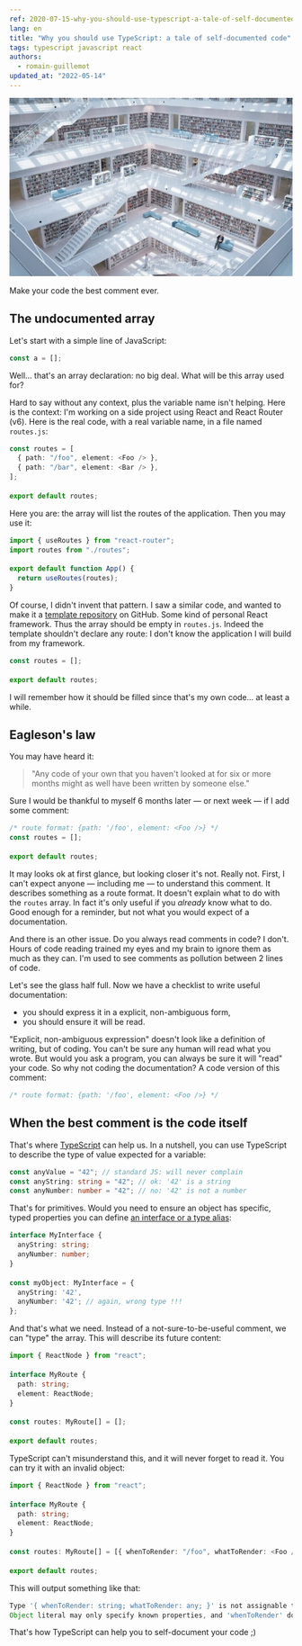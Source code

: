 ```yaml
---
ref: 2020-07-15-why-you-should-use-typescript-a-tale-of-self-documented-code
lang: en
title: "Why you should use TypeScript: a tale of self-documented code"
tags: typescript javascript react
authors:
  - romain-guillemot
updated_at: "2022-05-14"
---
```


![documentation is beautiful](/assets/2020-07-15-why-you-should-use-typescript-a-tale-of-self-documented-code-cover-min.jpeg)

Make your code the best comment ever.<!--more-->

## The undocumented array

Let's start with a simple line of JavaScript:

```ts
const a = [];
```

Well... that's an array declaration: no big deal. What will be this array used for?

Hard to say without any context, plus the variable name isn't helping. Here is the context: I'm working on a side project using React and React Router (v6). Here is the real code, with a real variable name, in a file named `routes.js`:

```ts
const routes = [
  { path: "/foo", element: <Foo /> },
  { path: "/bar", element: <Bar /> },
];

export default routes;
```

Here you are: the array will list the routes of the application. Then you may use it:

```jsx
import { useRoutes } from "react-router";
import routes from "./routes";

export default function App() {
  return useRoutes(routes);
}
```

Of course, I didn't invent that pattern. I saw a similar code, and wanted to make it a [template repository](https://docs.github.com/en/github/creating-cloning-and-archiving-repositories/creating-a-template-repository) on GitHub. Some kind of personal React framework. Thus the array should be empty in `routes.js`. Indeed the template shouldn't declare any route: I don't know the application I will build from my framework.

```ts
const routes = [];

export default routes;
```

I will remember how it should be filled since that's my own code... at least a while.

## Eagleson's law

You may have heard it:

> "Any code of your own that you haven't looked at for six or more months might as well have been written by someone else."

Sure I would be thankful to myself 6 months later &mdash; or next week &mdash; if I add some comment:

```ts
/* route format: {path: '/foo', element: <Foo />} */
const routes = [];

export default routes;
```

It may looks ok at first glance, but looking closer it's not. Really not. First, I can't expect anyone &mdash; including me &mdash; to understand this comment. It describes something as a route format. It doesn't explain what to do with the `routes` array. In fact it's only useful if you _already_ know what to do. Good enough for a reminder, but not what you would expect of a documentation.

And there is an other issue. Do you always read comments in code? I don't. Hours of code reading trained my eyes and my brain to ignore them as much as they can. I'm used to see comments as pollution between 2 lines of code.

Let's see the glass half full. Now we have a checklist to write useful documentation:

- you should express it in a explicit, non-ambiguous form,
- you should ensure it will be read.

"Explicit, non-ambiguous expression" doesn't look like a definition of writing, but of coding. You can't be sure any human will read what you wrote. But would you ask a program, you can always be sure it will "read" your code. So why not coding the documentation? A code version of this comment:

```ts
/* route format: {path: '/foo', element: <Foo />} */
```

## When the best comment is the code itself

That's where [TypeScript](https://www.typescriptlang.org/) can help us. In a nutshell, you can use TypeScript to describe the type of value expected for a variable:

```ts
const anyValue = "42"; // standard JS: will never complain
const anyString: string = "42"; // ok: '42' is a string
const anyNumber: number = "42"; // no: '42' is not a number
```

That's for primitives. Would you need to ensure an object has specific, typed properties you can define [an interface or a type alias](https://www.typescriptlang.org/docs/handbook/2/objects.html):

```ts
interface MyInterface {
  anyString: string;
  anyNumber: number;
}

const myObject: MyInterface = {
  anyString: '42',
  anyNumber: '42'; // again, wrong type !!!
};
```

And that's what we need. Instead of a not-sure-to-be-useful comment, we can "type" the array. This will describe its future content:

```ts
import { ReactNode } from "react";

interface MyRoute {
  path: string;
  element: ReactNode;
}

const routes: MyRoute[] = [];

export default routes;
```

TypeScript can't misunderstand this, and it will never forget to read it. You can try it with an invalid object:

```ts
import { ReactNode } from "react";

interface MyRoute {
  path: string;
  element: ReactNode;
}

const routes: MyRoute[] = [{ whenToRender: "/foo", whatToRender: <Foo /> }];

export default routes;
```

This will output something like that:

```ts
Type '{ whenToRender: string; whatToRender: any; }' is not assignable to type 'MyRoute'
Object literal may only specify known properties, and 'whenToRender' does not exist in type 'MyRoute'
```

That's how TypeScript can help you to self-document your code ;)
